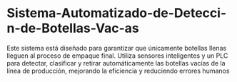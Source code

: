 # Sistema-Automatizado-de-Detecci-n-de-Botellas-Vac-as
Este sistema está diseñado para garantizar que únicamente botellas llenas lleguen al proceso de empaque final. Utiliza sensores inteligentes y un PLC para detectar, clasificar y retirar automáticamente las botellas vacías de la línea de producción, mejorando la eficiencia y reduciendo errores humanos
